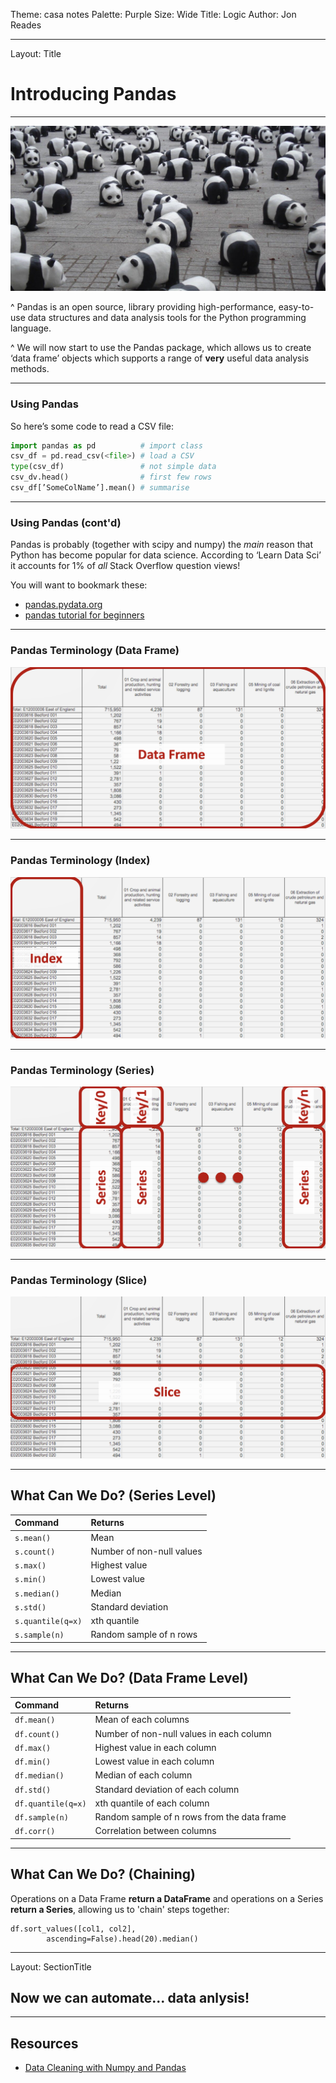 Theme: casa notes
Palette: Purple
Size: Wide
Title: Logic
Author: Jon Reades

---

Layout: Title

# Introducing Pandas

---

![](img/Pandas.jpg)

^ Pandas is an open source, library providing high-performance, easy-to-use data structures and data analysis tools for the Python programming language.

^ We will now start to use the Pandas package, which allows us to create ‘data frame’ objects which supports a range of **very** useful data analysis methods.

---
### Using Pandas

So here’s some code to read a CSV file:

```python
import pandas as pd          # import class
csv_df = pd.read_csv(<file>) # load a CSV
type(csv_df)                 # not simple data
csv_dv.head()                # first few rows
csv_df[’SomeColName’].mean() # summarise
```

---
### Using Pandas (cont'd)

Pandas is probably (together with scipy and numpy) the *main* reason that Python has become popular for data science. According to ‘Learn Data Sci’ it accounts for 1% of *all* Stack Overflow question views!

You will want to bookmark these:

- [pandas.pydata.org](https://pandas.pydata.org/)
- [pandas tutorial for beginners](https://www.learndatasci.com/tutorials/python-pandas-tutorial-complete-introduction-for-beginners/)

---
### Pandas Terminology (Data Frame)

![](img/pandas-df.png)

---
### Pandas Terminology (Index)

![](img/pandas-idx.png)

---
### Pandas Terminology (Series)

![](img/pandas-series.png)

---
### Pandas Terminology (Slice)

![](img/pandas-slice.png)

---
## What Can We Do? (Series Level)

| Command | Returns |
| :------ | :------ |
| `s.mean()` | Mean |
| `s.count()` | Number of non-null values |
| `s.max()` | Highest value |
| `s.min()` | Lowest value |
| `s.median()` | Median |
| `s.std()` | Standard deviation |
| `s.quantile(q=x)` | xth quantile |
| `s.sample(n)` | Random sample of n rows |

---
## What Can We Do? (Data Frame Level)

| Command | Returns |
| :------ | :------ |
| `df.mean()` | Mean of each columns |
| `df.count()` | Number of non-null values in each column |
| `df.max()` | Highest value in each column |
| `df.min()` | Lowest value in each column |
| `df.median()` | Median of each column |
| `df.std()` | Standard deviation of each column |
| `df.quantile(q=x)` | xth quantile of each column |
| `df.sample(n)` | Random sample of n rows from the data frame |
| `df.corr()` | Correlation between columns |

---
## What Can We Do? (Chaining)

Operations on a Data Frame **return a DataFrame** and operations on a Series **return a Series**, allowing us to 'chain' steps together:

```
df.sort_values([col1, col2], 
		ascending=False).head(20).median()
```
---
Layout: SectionTitle

## Now we can automate... data anlysis!

---
## Resources

- [Data Cleaning with Numpy and Pandas](https://realpython.com/python-data-cleaning-numpy-pandas/)
